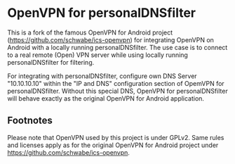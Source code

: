 OpenVPN for personalDNSfilter
=============
This is a fork of the famous OpenVPN for Android project (https://github.com/schwabe/ics-openvpn) for integrating OpenVPN on Android with a locally running personalDNSfilter.
The use case is to connect to a real remote (Open) VPN server while using locally running personalDNSfilter for filtering.

For integrating with personalDNSfilter, configure own DNS Server "10.10.10.10" within the "IP and DNS" configuration section of OpemVPN for personalDNSfilter. Without this special DNS, OpenVPN for personalDNSfilter will behave exactly as the original OpenVPN for Android application. 


Footnotes
-----------
Please note that OpenVPN used by this project is under GPLv2. 
Same rules and licenses apply as for the original OpenVPN for Android project under https://github.com/schwabe/ics-openvpn.
